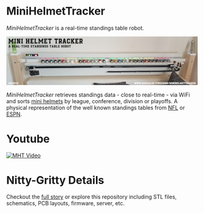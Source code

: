 # MiniHelmetTracker

*MiniHelmetTracker* is a real-time standings table robot.

![MHT](https://raw.githubusercontent.com/kiu/MiniHelmetTracker/master/media/mht-banner-1200.jpg)
 
*MiniHelmetTracker* retrieves standings data - close to real-time - via WiFi and sorts [mini helmets](https://www.amazon.de/Riddell-8056173-NFL-32-teiliges-Helm-Tracker-Set/dp/B088W86SX4/) by league, conference, division or playoffs. A physical representation of the well known standings tables from [NFL](https://www.espn.com/nfl/standings) or [ESPN](https://www.espn.com/nfl/standings).

# Youtube

[![MHT Video](https://img.youtube.com/vi/LY5VMEqtx_c/default.jpg)](https://youtu.be/LY5VMEqtx_c "MHT Video")

# Nitty-Gritty Details

Checkout the [full story](https://schoar.de/tinkering/MiniHelmetTracker) or explore this repository including STL files, schematics, PCB layouts, firmware, server, etc.
